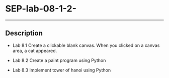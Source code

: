 # SEP-lab-08-1-2-

---
## Description
* Lab 8.1
Create a clickable blank canvas. When you clicked on a canvas area, a cat appeared.

* Lab 8.2
Create a paint program using Python

* Lab 8.3
Implement tower of hanoi using Python

